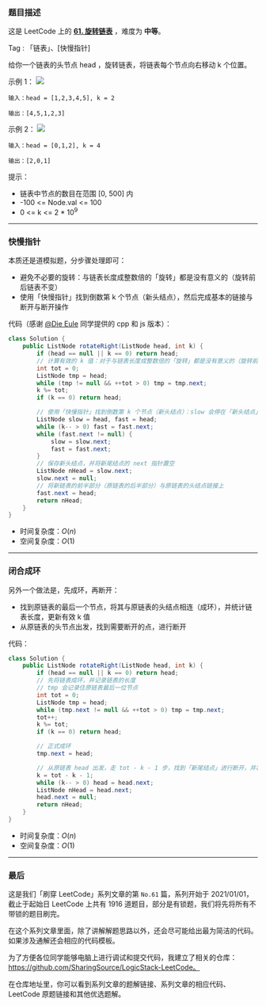 ### 题目描述

这是 LeetCode 上的 **[61. 旋转链表](https://leetcode-cn.com/problems/rotate-list/solution/kuai-man-zhi-zhen-ru-he-fen-bu-zou-jie-j-ns7u/)** ，难度为 **中等**。

Tag : 「链表」、[快慢指针]



给你一个链表的头节点 head ，旋转链表，将链表每个节点向右移动 k 个位置。

示例 1：
![](https://assets.leetcode.com/uploads/2020/11/13/rotate1.jpg)

```
输入：head = [1,2,3,4,5], k = 2

输出：[4,5,1,2,3]
```
示例 2：
![](https://assets.leetcode.com/uploads/2020/11/13/roate2.jpg)
```
输入：head = [0,1,2], k = 4

输出：[2,0,1]
```

提示：
* 链表中节点的数目在范围 [0, 500] 内
* -100 <= Node.val <= 100
* 0 <= k <= 2 * $10^9$

---

### 快慢指针

本质还是道模拟题，分步骤处理即可：

* 避免不必要的旋转：与链表长度成整数倍的「旋转」都是没有意义的（旋转前后链表不变）
* 使用「快慢指针」找到倒数第 k 个节点（新头结点），然后完成基本的链接与断开与断开操作

代码（感谢 [@Die Eule](/u/pleviumtan/) 同学提供的 cpp 和 js 版本）：

```java []
class Solution {
    public ListNode rotateRight(ListNode head, int k) {
        if (head == null || k == 0) return head;
        // 计算有效的 k 值：对于与链表长度成整数倍的「旋转」都是没有意义的（旋转前后链表不变）
        int tot = 0;
        ListNode tmp = head;
        while (tmp != null && ++tot > 0) tmp = tmp.next;
        k %= tot;
        if (k == 0) return head;

        // 使用「快慢指针」找到倒数第 k 个节点（新头结点）：slow 会停在「新头结点」的「前一位」，也就是「新尾结点」
        ListNode slow = head, fast = head;
        while (k-- > 0) fast = fast.next;
        while (fast.next != null) {
            slow = slow.next;
            fast = fast.next;
        }
        // 保存新头结点，并将新尾结点的 next 指针置空
        ListNode nHead = slow.next;
        slow.next = null;
        // 将新链表的前半部分（原链表的后半部分）与原链表的头结点链接上
        fast.next = head;
        return nHead;
    }
}
```

* 时间复杂度：$O(n)$
* 空间复杂度：$O(1)$

***

### 闭合成环

另外一个做法是，先成环，再断开：

* 找到原链表的最后一个节点，将其与原链表的头结点相连（成环），并统计链表长度，更新有效 k 值
* 从原链表的头节点出发，找到需要断开的点，进行断开

代码：
```java []
class Solution {
    public ListNode rotateRight(ListNode head, int k) {
        if (head == null || k == 0) return head;
        // 先将链表成环，并记录链表的长度
        // tmp 会记录住原链表最后一位节点
        int tot = 0;
        ListNode tmp = head;
        while (tmp.next != null && ++tot > 0) tmp = tmp.next;
        tot++;
        k %= tot;
        if (k == 0) return head;

        // 正式成环
        tmp.next = head;

        // 从原链表 head 出发，走 tot - k - 1 步，找到「新尾结点」进行断开，并将其下一个节点作为新节点返回
        k = tot - k - 1;
        while (k-- > 0) head = head.next;
        ListNode nHead = head.next;
        head.next = null;
        return nHead;
    }
}
```
* 时间复杂度：$O(n)$
* 空间复杂度：$O(1)$

---

### 最后

这是我们「刷穿 LeetCode」系列文章的第 `No.61` 篇，系列开始于 2021/01/01，截止于起始日 LeetCode 上共有 1916 道题目，部分是有锁题，我们将先将所有不带锁的题目刷完。

在这个系列文章里面，除了讲解解题思路以外，还会尽可能给出最为简洁的代码。如果涉及通解还会相应的代码模板。

为了方便各位同学能够电脑上进行调试和提交代码，我建立了相关的仓库：https://github.com/SharingSource/LogicStack-LeetCode。

在仓库地址里，你可以看到系列文章的题解链接、系列文章的相应代码、LeetCode 原题链接和其他优选题解。

